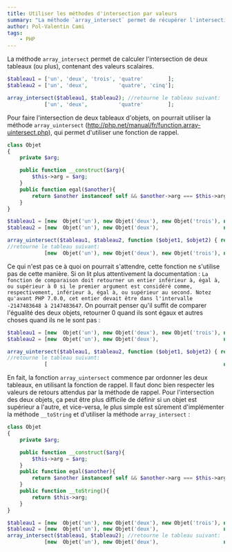 ```yaml
---
title: Utiliser les méthodes d'intersection par valeurs
summary: "La méthode `array_intersect` permet de récupérer l'intersection entre n tableaux. Nous allons ici voir l'utilisation avec des tableaux d'objets."
author: Pol-Valentin Cami
tags:
    - PHP
---
```


La méthode `array_intersect` permet de calculer l'intersection de deux tableaux (ou plus), contenant des valeurs scalaires.
```PHP
$tableau1 = ['un', 'deux', 'trois', 'quatre'        ];
$tableau2 = ['un', 'deux',          'quatre', 'cinq'];

array_intersect($tableau1, $tableau2); //retourne le tableau suivant:
            ['un', 'deux',          'quatre'        ];
```

Pour faire l'intersection de deux tableaux d'objets, on pourrait utiliser la méthode `array_uintersect`  (http://php.net/manual/fr/function.array-uintersect.php), qui permet d'utiliser une fonction de rappel.
```PHP
class Objet
{
    private $arg;

    public function __construct($arg){
        $this->arg = $arg;
    }
    public function egal($another){
        return $another instanceof self && $another->arg === $this->arg;
    }
}

$tableau1 = [new  Objet('un'), new Objet('deux'), new Objet('trois'), new Objet('quatre')                   ];
$tableau2 = [new  Objet('un'), new Objet('deux'),                     new Objet('quatre'), new Objet('cinq')];

array_uintersect($tableau1, $tableau2, function ($objet1, $objet2) { return $objet1->egal($objet2); }); 
//retourne le tableau suivant:
            [new  Objet('un'), new Objet('deux'), new Objet('trois'), new Objet('quatre')                   ];
```
Ce qui n'est pas ce à quoi on pourrait s'attendre, cette fonction ne s'utilise pas de cette manière.
Si on lit plus attentivement la documentation : `La fonction de comparaison doit retourner un entier inférieur à, égal à, ou supérieur à 0 si le premier argument est considéré comme, respectivement, inférieur à, égal à, ou supérieur au second. Notez qu'avant PHP 7.0.0, cet entier devait être dans l'intervalle -2147483648 à 2147483647`. 
On pourrait penser qu'il suffit de comparer l'égualité des deux objets, retourner 0 quand ils sont égaux et autres choses quand ils ne le sont pas :
```PHP
$tableau1 = [new  Objet('un'), new Objet('deux'), new Objet('trois'), new Objet('quatre')                   ];
$tableau2 = [new  Objet('un'), new Objet('deux'),                     new Objet('quatre'), new Objet('cinq')];

array_uintersect($tableau1, $tableau2, function ($objet1, $objet2) { return $objet1->egal($objet2) ? 0 : 1; }); 
//retourne le tableau suivant:
            [                                                         new Objet('quatre')                   ];
```
En fait, la fonction `array_uintersect` commence par ordonner les deux tableaux, en utilisant la fonction de rappel. Il faut donc bien respecter les valeurs de retours attendus par la méthode de rappel. Pour l'intersection des deux objets, ça peut être plus difficile de définir si un objet est supérieur a l'autre, et vice-versa, le plus simple est sûrement d'implémenter la méthode `__toString` et d'utiliser la méthode `array_intersect` : 
```PHP
class Objet
{
    private $arg;

    public function __construct($arg){
        $this->arg = $arg;
    }
    public function egal($another){
        return $another instanceof self && $another->arg === $this->arg;
    }
    public function __toString(){
        return $this->arg;
    }
}

$tableau1 = [new  Objet('un'), new Objet('deux'), new Objet('trois'), new Objet('quatre')                   ];
$tableau2 = [new  Objet('un'), new Objet('deux'),                     new Objet('quatre'), new Objet('cinq')];
array_intersect($tableau1, $tableau2); //retourne le tableau suivant:
            [new  Objet('un'), new Objet('deux'),                     new Objet('quatre')                   ];
```
